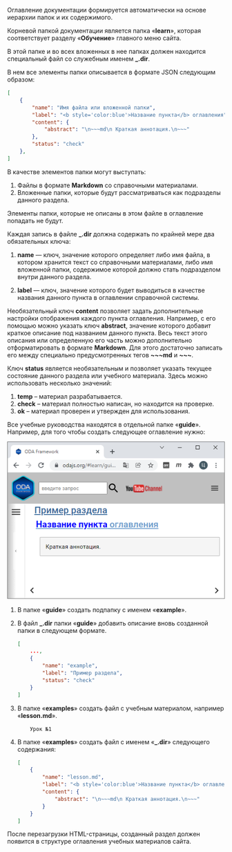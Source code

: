 Оглавление документации формируется автоматически на основе иерархии папок и их содержимого.

Корневой папкой документации является папка «**learn**», которая соответствует разделу «**Обучение**» главного меню сайта.

В этой папке и во всех вложенных в нее папках должен находится специальный файл со служебным именем **_.dir**.

В нем все элементы папки описывается в формате JSON следующим образом:

```json
[
    {
        "name": "Имя файла или вложенной папки",
        "label": "<b style='color:blue'>Название пункта</b> оглавления",
        "content": {
            "abstract": "\n~~~md\n Краткая аннотация.\n~~~"
        },
        "status": "check"
    },
]
```

В качестве элементов папки могут выступать:

1. Файлы в формате **Markdown** со справочными материалами.
1. Вложенные папки, которые будут рассматриваться как подразделы данного раздела.

Элементы папки, которые не описаны в этом файле в оглавление попадать не будут.

Каждая запись в файле **_.dir** должна содержать по крайней мере два обязательных ключа:

1. **name** — ключ, значение которого определяет либо имя файла, в котором хранится текст со справочными материалами, либо имя вложенной папки, содержимое которой должно стать подразделом внутри данного раздела.

1. **label** — ключ, значение которого будет выводиться в качестве названия данного пункта в оглавлении справочной системы.

Необязательный ключ **content** позволяет задать дополнительные настройки отображения каждого пункта оглавления. Например, с его помощью можно указать ключ **abstract**, значение которого добавит краткое описание под названием данного пункта. Весь текст этого описания или определенную его часть можно дополнительно отформатировать в формате **Markdown**. Для этого достаточно записать его между специально предусмотренных тегов **~~~md** и **~~~**.

Ключ **status** является необязательным и позволяет указать текущее состояние данного раздела или учебного материала. Здесь можно использовать несколько значений:

1. **temp** – материал разрабатывается.
1. **check** – материал полностью написан, но находится на проверке.
1. **ok** – материал проверен и утвержден для использования.

Все учебные руководства находятся в отдельной папке «**guide**». Например, для того чтобы создать следующее оглавление нужно:

![Оглавление раздела](learn/images/help_example.jpg "Пример оглавления раздела")

1. В папке «**guide**» создать подпапку с именем «**example**».

1. В файл **_.dir** папки «**guide**» добавить описание вновь созданной папки в следующем формате.

    ```json
    [
        ...,
        {
            "name": "example",
            "label": "Пример раздела",
            "status": "check"
        }
    ]
    ```

1. В папке «**examples**» создать файл с учебным материалом, например «**lesson.md**».

    ```text
        Урок №1
    ```

1. В папке «**examples**» создать файл с именем «**_.dir**» следующего содержания:

    ```json
    [
        {
            "name": "lesson.md",
            "label": "<b style='color:blue'>Название пункта</b> оглавления",
            "content": {
                "abstract": "\n~~~md\n Краткая аннотация.\n~~~"
            }
        }
    ]
    ```

После перезагрузки HTML-страницы, созданный раздел должен появится в структуре оглавления учебных материалов сайта.


